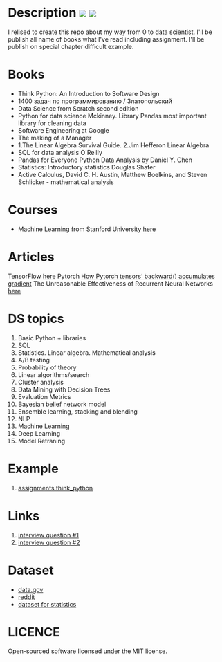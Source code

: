 # Description <img src="https://img.shields.io/badge/coverage-80%25-green"/>   <img src="https://img.shields.io/badge/python-notebook-blue"/> <br>
I relised to create this repo about my way from 0 to data scientist. I'll be publish all name of books what I've read including assignment.
I'll be publish on special chapter difficult example.


# Books
  * Think Python: An Introduction to Software Design
  * 1400 задач по программированию / Златопольский
  * Data Science from Scratch second edition
  * Python for data science Mckinney. Library Pandas most important library for cleaning data
  * Software Engineering at Google
  * The making of a Manager
  * 1.The Linear Algebra Survival Guide. 2.Jim Hefferon Linear Algebra
  * SQL for data analysis O'Reilly
  * Pandas for Everyone Python Data Analysis by Daniel Y. Chen
  * Statistics: Introductory statistics Douglas Shafer
  * Active Calculus, David C. H. Austin, Matthew Boelkins, and Steven Schlicker - mathematical analysis

# Courses
  * Machine Learning from Stanford University [here](https://ru.coursera.org/learn/machine-learning)
# Articles

  TensorFlow [here](https://joelgrus.com/2016/05/23/fizz-buzz-in-tensorflow/)
  Pytorch [How Pytorch tensors’ backward() accumulates gradient](https://zhang-yang.medium.com/how-pytorch-tensors-backward-accumulates-gradient-8d1bf675579b)
  The Unreasonable Effectiveness of Recurrent Neural Networks [here](https://karpathy.github.io/2015/05/21/rnn-effectiveness/)

# DS topics
  1. Basic Python + libraries
  2. SQL
  3. Statistics. Linear algebra. Mathematical analysis
  4. A/B testing
  5. Probability of theory
  6. Linear algorithms/search
  7. Cluster analysis
  8. Data Mining with Decision Trees
  9. Evaluation Metrics
  10. Bayesian belief network model
  11. Ensemble learning, stacking and blending
  12. NLP
  13. Machine Learning
  14. Deep Learning
  15. Model Retraning

# Example
 1. [assignments think_python](https://github.com/bobrokerson/challenge/tree/main/think_python)

# Links
1. [interview question #1](https://www.simplilearn.com/tutorials/data-science-tutorial/data-science-interview-questions)
2. [interview question #2](https://data36.com/junior-data-scientist-job-interview-questions-answers/)

# Dataset
  * [data.gov](data.gov)
  * [reddit](https://www.reddit.com/r/datasets/)
  * [dataset for statistics](https://rs.io/100-interesting-data-sets-for-statistics/)

# LICENCE
Open-sourced software licensed under the MIT license.
